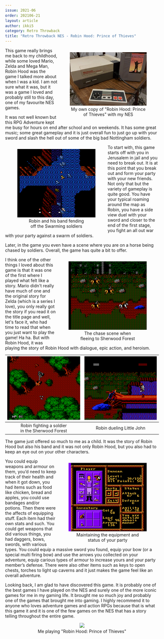 ```yaml
---
issue: 2021-06
order: 202106-21
layout: article
author: ikki5
category: Retro Throwback
title: "Retro Throwback NES - Robin Hood: Prince of Thieves"
---
```


<figure style="text-align:center;float:right;width:50%;height:50%;">
<img src="img/throwback-nes-and-cartridge.jpg">
<figcaption>
My own copy of "Robin Hood: Prince of Thieves" with my NES
</figcaption>
</figure>
This game really brings me back to my childhood, while some loved Mario, Zelda and Mega Man, Robin Hood was the game I talked more about when I was a kid. I am not sure what it was, but it was a game I loved and probably still to this day, one of my favourite NES games.

It was not well known but this RPG Adventure kept me busy for hours on end after school and on weekends. It has some great music; some great gameplay and it is just overall fun to just go up with your sword and slash the hell out of some of the big bad Nottingham soldiers.

<figure style="float:left;text-align:center">
<img src="img/throwback-robin-hood-02.png">
<figcaption>Robin and his band fending<br>off the Swarming soldiers</figcaption>
</figure>
To start with, this game starts off with you in Jerusalem in jail and you need to break out. It is at this point that you break out and form your party with your new friends. Not only that but the variety of gameplay is quite good. You have your typical roaming around the map as Robin, you have a side view duel with your sword and closer to the end of the first stage, you fight an all out war with your party against a swarm of soldiers.

Later, in the game you even have a scene where you are on a horse being chased by soldiers. Overall, the game has quite a bit to offer.

<figure style="float:right;text-align:center">
<img src="img/throwback-robin-hood-03.png">
<figcaption>The chase scene when<br>fleeing to Sherwood Forest</figcaption>
</figure>
I think one of the other things I loved about this game is that it was one of the first where I played what felt like a story. Mario didn't really have much of one and the original story for Zelda (which is a series I love), you only really got the story if you read it on the title page and well, let's face it, who had time to read that when you just want to play the game! Ha ha. But with Robin Hood, it was playing the story of Robin Hood with dialogue, epic action, and heroism.

| ![Robin fighting a soldierin the Sherwood Forest](img/throwback-robin-hood-01.png) | ![Robin dueling Little John](img/throwback-robin-hood-04.png) |
|:-:|:-:|
| Robin fighting a soldier<br>in the Sherwood Forest | Robin dueling Little John |

The game just offered so much to me as a child. It was the story of Robin Hood but also his band and it was not only Robin Hood, but you also had to keep an eye out on your other characters.

<figure style="float:right;text-align:center">
<img src="img/throwback-robin-hood-05.png">
<figcaption>Maintaining the equipment and<br>status of your party</figcaption>
</figure>
You could equip weapons and armour on them, you’d need to keep track of their health and when it got down, you had items such as food like chicken, bread and apples, you could use bandages  and/or potions. Then there were the affects of equipping stuff. Each item had their own stats and such. You could get weapons that did various things, you had daggers, bows, swords, with various types. You could equip a massive sword you found, equip your bow (or a special multi firing bow) and use the arrows you collected on your adventure, equip carious types of armour to increase yours and your party member’s defense. There were also other items such as keys to open chests, torches to light up caverns and it just makes the game feel like an overall adventure.



Looking back, I am glad to have discovered this game. It is probably one of the best games I have played on the NES and surely one of the more iconic games for me in my gaming life. It brought me so much joy and probably one of the games that brought me into gaming. I highly recommend it to anyone who loves adventure games and action RPGs because that is what this game it and it is one of the few games on the NES that has a story telling throughout the entire game. 

<figure style="text-align:center">
<img src="img/throwback-ikki5-playing-nes.jpg">
<figcaption>
Me playing "Robin Hood: Prince of Thieves"
</figcaption>
</figure>